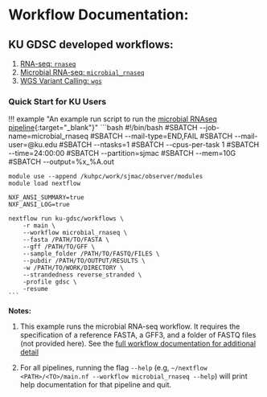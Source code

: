 # Workflow Documentation: 

## KU GDSC developed workflows: 

1. [RNA-seq: `rnaseq`](rnaseq.md)
1. [Microbial RNA-seq: `microbial_rnaseq`](microbial_rnaseq.md)
1. [WGS Variant Calling: `wgs`](wgs.md)


### Quick Start for KU Users

!!! example "An example run script to run the [microbial RNAseq pipeline](https://github.com/KU-GDSC/workflows){:target="\_blank"}"
    ```bash
    #!/bin/bash
    #SBATCH --job-name=microbial_rnaseq
    #SBATCH --mail-type=END,FAIL
    #SBATCH --mail-user=<USERNAME>@ku.edu
    #SBATCH --ntasks=1
    #SBATCH --cpus-per-task 1
    #SBATCH --time=24:00:00
    #SBATCH --partition=sjmac
    #SBATCH --mem=10G
    #SBATCH --output=%x_%A.out

    module use --append /kuhpc/work/sjmac/observer/modules
    module load nextflow

    NXF_ANSI_SUMMARY=true
    NXF_ANSI_LOG=true

    nextflow run ku-gdsc/workflows \
        -r main \
        --workflow microbial_rnaseq \
        --fasta /PATH/TO/FASTA \
        --gff /PATH/TO/GFF \
        --sample_folder /PATH/TO/FASTQ/FILES \
        --pubdir /PATH/TO/OUTPUT/RESULTS \
        -w /PATH/TO/WORK/DIRECTORY \
        --strandedness reverse_stranded \
        -profile gdsc \
        -resume
    ```
**Notes:** 

1. This example runs the microbial RNA-seq workflow. It requires the specification of a reference FASTA, a GFF3, and a folder of FASTQ files (not provided here). See the [full workflow documentation for additional detail](microbial_rnaseq.md)

1. For all pipelines, running the flag `--help` (e.g, `~/nextflow <PATH>/<TO>/main.nf --workflow microbial_rnaseq --help`) will print help documentation for that pipeline and quit.
